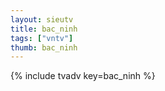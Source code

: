```yaml
--- 
layout: sieutv
title: bac_ninh
tags: ["vntv"]
thumb: bac_ninh
---
```

{% include tvadv key=bac_ninh %}
